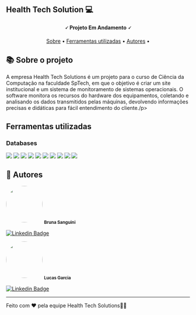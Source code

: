 

<h2>Health Tech Solution 💻</h2>
<h4 align="center"> 
	🗸 Projeto Em Andamento 🗸
</h4>

<p align="center">
 <a href="#-sobre-o-projeto">Sobre</a> •
 <a href="#-ferramentas-utilizadas">Ferramentas utilizadas</a> • 
 <a href="#-autores">Autores</a> • 
</p>


## 📚 Sobre o projeto

<p>A empresa Health Tech Solutions é um projeto para o curso de Ciência da Computação na faculdade SpTech, em que o objetivo é criar um site institucional e um sistema de monitoramento de sistemas operacionais. O software monitora os recursos do hardware dos equipamentos, coletando e analisando os dados transmitidos pelas máquinas, devolvendo informações precisas e didáticas para fácil entendimento do cliente./p>

## Ferramentas utilizadas
<h3>Databases</h3>
<img src="https://img.shields.io/badge/MySQL-00000F?style=for-the-badge&logo=mysql&logoColor=white"/>
<img src="https://img.shields.io/badge/HTML5-E34F26?style=for-the-badge&logo=html5&logoColor=white" />
<img src="https://img.shields.io/badge/CSS3-1572B6?style=for-the-badge&logo=css3&logoColor=white" />
<img src="https://img.shields.io/badge/JavaScript-F7DF1E?style=for-the-badge&logo=javascript&logoColor=black" />
<img src="https://img.shields.io/badge/Node.js-43853D?style=for-the-badge&logo=node.js&logoColor=white"/>

<img src="https://img.shields.io/badge/chart.js-F5788D.svg?style=for-the-badge&logo=chart.js&logoColor=white"/>
<img src="https://img.shields.io/badge/C%2B%2B-00599C?style=for-the-badge&logo=c%2B%2B&logoColor=white"/>
<img src="https://img.shields.io/badge/java-%23ED8B00.svg?style=for-the-badge&logo=openjdk&logoColor=white"/>
<img src="https://img.shields.io/badge/python-3670A0?style=for-the-badge&logo=python&logoColor=ffdd54"/>
<img src="https://img.shields.io/badge/r-%23276DC3.svg?style=for-the-badge&logo=r&logoColor=white"/>



## 🦸 Autores

 <img style="border-radius: 50%;" src="https://avatars.githubusercontent.com/u/92685862?s=400&u=3afc6b9dfe5b8c08e2d17495c6d904ee8bd6d458&v=4" width="100px;" alt=""/>
 <sub><b>Bruna Sanguini</b></sub>

[![Linkedin Badge](https://img.shields.io/badge/-Bruna-blue?style=flat-square&logo=Linkedin&logoColor=white&link=https://www.linkedin.com/in/brunasanguini/)](https://www.linkedin.com/in/brunasanguini/) 

 <img style="border-radius: 50%;" src="https://media.licdn.com/dms/image/D4D03AQEZwRzE53hwPw/profile-displayphoto-shrink_400_400/0/1687270527990?e=1697068800&v=beta&t=PZ7JSCBqR3JmJnt4JBx_JxhzSZYpUO4udR9MTqt4sOo" width="100px;" alt=""/>
 <sub><b>Lucas Garcia</b></sub>

[![Linkedin Badge](https://img.shields.io/badge/-Lucas-blue?style=flat-square&logo=Linkedin&logoColor=white&link=https://www.linkedin.com/in/lucas-au-garcia)](www.linkedin.com/in/lucas-au-garcia) 

---

Feito com ❤️ pela equipe Health Tech Solutions👋🏽

